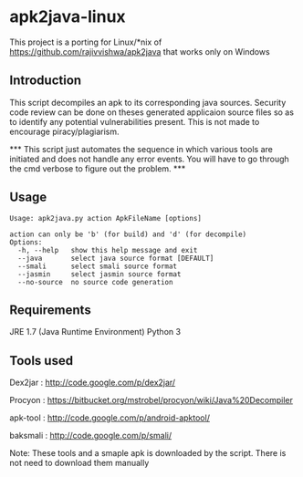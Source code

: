apk2java-linux
==============

This project is a porting for Linux/*nix of https://github.com/rajivvishwa/apk2java that works only on Windows


Introduction
--------------------
This script decompiles an apk to its corresponding java sources. Security code review can be done on theses generated applicaion source files so as to identify any potential vulnerabilities present. 
This is not made to encourage piracy/plagiarism. 

 *** This script just automates the sequence in which various tools are initiated and does not handle any error events. You will have to go through the cmd verbose to figure out the problem.  ***

Usage
--------------------
```
Usage: apk2java.py action ApkFileName [options]

action can only be 'b' (for build) and 'd' (for decompile)
Options:
  -h, --help   show this help message and exit
  --java       select java source format [DEFAULT]
  --smali      select smali source format
  --jasmin     select jasmin source format
  --no-source  no source code generation
```

Requirements
--------------------
JRE 1.7 (Java Runtime Environment)
Python 3


Tools used
--------------------
Dex2jar : http://code.google.com/p/dex2jar/

Procyon : https://bitbucket.org/mstrobel/procyon/wiki/Java%20Decompiler

apk-tool : http://code.google.com/p/android-apktool/

baksmali : http://code.google.com/p/smali/

Note: These tools and a smaple apk is downloaded by the script. There is not need to download them manually

